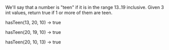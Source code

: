 We'll say that a number is "teen" if it is in the range 13..19 inclusive. Given 3 int values, return true if 1 or more of them are teen.

hasTeen(13, 20, 10) → true

hasTeen(20, 19, 10) → true

hasTeen(20, 10, 13) → true
